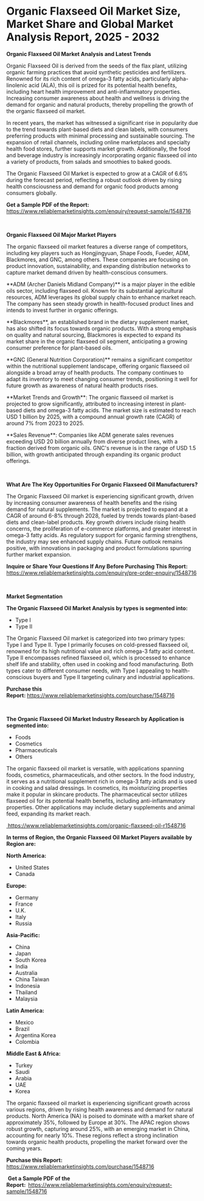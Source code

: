 <p><h1>Organic Flaxseed Oil Market Size, Market Share and Global Market Analysis Report, 2025 - 2032</h1></p><p><strong>Organic Flaxseed Oil Market Analysis and Latest Trends</strong></p>
<p><p>Organic Flaxseed Oil is derived from the seeds of the flax plant, utilizing organic farming practices that avoid synthetic pesticides and fertilizers. Renowned for its rich content of omega-3 fatty acids, particularly alpha-linolenic acid (ALA), this oil is prized for its potential health benefits, including heart health improvement and anti-inflammatory properties. Increasing consumer awareness about health and wellness is driving the demand for organic and natural products, thereby propelling the growth of the organic flaxseed oil market.</p><p>In recent years, the market has witnessed a significant rise in popularity due to the trend towards plant-based diets and clean labels, with consumers preferring products with minimal processing and sustainable sourcing. The expansion of retail channels, including online marketplaces and specialty health food stores, further supports market growth. Additionally, the food and beverage industry is increasingly incorporating organic flaxseed oil into a variety of products, from salads and smoothies to baked goods.</p><p>The Organic Flaxseed Oil Market is expected to grow at a CAGR of 6.6% during the forecast period, reflecting a robust outlook driven by rising health consciousness and demand for organic food products among consumers globally.</p></p>
<p><strong>Get a Sample PDF of the Report:&nbsp;</strong> <a href="https://www.reliablemarketinsights.com/enquiry/request-sample/1548716?utm_campaign=3060&utm_medium=2&utm_source=Github&utm_content=ia&utm_term=16042025&utm_id=organic-flaxseed-oil">https://www.reliablemarketinsights.com/enquiry/request-sample/1548716</a></p>
<p>&nbsp;</p>
<p><strong>Organic Flaxseed Oil Major Market Players</strong></p>
<p><p>The organic flaxseed oil market features a diverse range of competitors, including key players such as Hongjingyuan, Shape Foods, Fueder, ADM, Blackmores, and GNC, among others. These companies are focusing on product innovation, sustainability, and expanding distribution networks to capture market demand driven by health-conscious consumers.</p><p>**ADM (Archer Daniels Midland Company)** is a major player in the edible oils sector, including flaxseed oil. Known for its substantial agricultural resources, ADM leverages its global supply chain to enhance market reach. The company has seen steady growth in health-focused product lines and intends to invest further in organic offerings.</p><p>**Blackmores**, an established brand in the dietary supplement market, has also shifted its focus towards organic products. With a strong emphasis on quality and natural sourcing, Blackmores is expected to expand its market share in the organic flaxseed oil segment, anticipating a growing consumer preference for plant-based oils.</p><p>**GNC (General Nutrition Corporation)** remains a significant competitor within the nutritional supplement landscape, offering organic flaxseed oil alongside a broad array of health products. The company continues to adapt its inventory to meet changing consumer trends, positioning it well for future growth as awareness of natural health products rises.</p><p>**Market Trends and Growth**: The organic flaxseed oil market is projected to grow significantly, attributed to increasing interest in plant-based diets and omega-3 fatty acids. The market size is estimated to reach USD 1 billion by 2025, with a compound annual growth rate (CAGR) of around 7% from 2023 to 2025.</p><p>**Sales Revenue**: Companies like ADM generate sales revenues exceeding USD 20 billion annually from diverse product lines, with a fraction derived from organic oils. GNC's revenue is in the range of USD 1.5 billion, with growth anticipated through expanding its organic product offerings.</p></p>
<p>&nbsp;</p>
<p><strong>What Are The Key Opportunities For Organic Flaxseed Oil Manufacturers?</strong></p>
<p><p>The Organic Flaxseed Oil market is experiencing significant growth, driven by increasing consumer awareness of health benefits and the rising demand for natural supplements. The market is projected to expand at a CAGR of around 6-8% through 2028, fueled by trends towards plant-based diets and clean-label products. Key growth drivers include rising health concerns, the proliferation of e-commerce platforms, and greater interest in omega-3 fatty acids. As regulatory support for organic farming strengthens, the industry may see enhanced supply chains. Future outlook remains positive, with innovations in packaging and product formulations spurring further market expansion.</p></p>
<p><strong>Inquire or Share Your Questions If Any Before Purchasing This Report:</strong> <a href="https://www.reliablemarketinsights.com/enquiry/pre-order-enquiry/1548716?utm_campaign=3060&utm_medium=2&utm_source=Github&utm_content=ia&utm_term=16042025&utm_id=organic-flaxseed-oil">https://www.reliablemarketinsights.com/enquiry/pre-order-enquiry/1548716</a></p>
<p>&nbsp;</p>
<p><strong>Market Segmentation</strong></p>
<p><strong>The Organic Flaxseed Oil Market Analysis by types is segmented into:</strong></p>
<p><ul><li>Type I</li><li>Type II</li></ul></p>
<p><p>The Organic Flaxseed Oil market is categorized into two primary types: Type I and Type II. Type I primarily focuses on cold-pressed flaxseed oil, renowned for its high nutritional value and rich omega-3 fatty acid content. Type II encompasses refined flaxseed oil, which is processed to enhance shelf life and stability, often used in cooking and food manufacturing. Both types cater to different consumer needs, with Type I appealing to health-conscious buyers and Type II targeting culinary and industrial applications.</p></p>
<p><strong>Purchase this Report:&nbsp;</strong><a href="https://www.reliablemarketinsights.com/purchase/1548716?utm_campaign=3060&utm_medium=2&utm_source=Github&utm_content=ia&utm_term=16042025&utm_id=organic-flaxseed-oil">https://www.reliablemarketinsights.com/purchase/1548716</a></p>
<p>&nbsp;</p>
<p><strong>The Organic Flaxseed Oil Market Industry Research by Application is segmented into:</strong></p>
<p><ul><li>Foods</li><li>Cosmetics</li><li>Pharmaceuticals</li><li>Others</li></ul></p>
<p><p>The organic flaxseed oil market is versatile, with applications spanning foods, cosmetics, pharmaceuticals, and other sectors. In the food industry, it serves as a nutritional supplement rich in omega-3 fatty acids and is used in cooking and salad dressings. In cosmetics, its moisturizing properties make it popular in skincare products. The pharmaceutical sector utilizes flaxseed oil for its potential health benefits, including anti-inflammatory properties. Other applications may include dietary supplements and animal feed, expanding its market reach.</p></p>
<p><a href="https://www.reliablemarketinsights.com/organic-flaxseed-oil-r1548716?utm_campaign=3060&utm_medium=2&utm_source=Github&utm_content=ia&utm_term=16042025&utm_id=organic-flaxseed-oil">&nbsp;https://www.reliablemarketinsights.com/organic-flaxseed-oil-r1548716</a></p>
<p><strong>In terms of Region, the Organic Flaxseed Oil Market Players available by Region are:</strong></p>
<p>
    <p> <strong> North America: </strong>
        <ul>
            <li>United States</li>
            <li>Canada</li>
        </ul>
        </p> 
    <p> <strong> Europe: </strong>
        <ul>
            <li>Germany</li>
            <li>France</li>
            <li>U.K.</li>
            <li>Italy</li>
            <li>Russia</li>
        </ul>
        </p> 
    <p> <strong> Asia-Pacific: </strong>
        <ul>
            <li>China</li>
            <li>Japan</li>
            <li>South Korea</li>
            <li>India</li>
            <li>Australia</li>
            <li>China Taiwan</li>
            <li>Indonesia</li>
            <li>Thailand</li>
            <li>Malaysia</li>
        </ul>
        </p> 
    <p> <strong> Latin America: </strong>
        <ul>
            <li>Mexico</li>
            <li>Brazil</li>
            <li>Argentina Korea</li>
            <li>Colombia</li>
        </ul>
        </p> 
    <p> <strong> Middle East & Africa: </strong>
        <ul>
            <li>Turkey</li>
            <li>Saudi</li>
            <li>Arabia</li>
            <li>UAE</li>
            <li>Korea</li>
        </ul>
    </p>
    </p>
<p><p>The organic flaxseed oil market is experiencing significant growth across various regions, driven by rising health awareness and demand for natural products. North America (NA) is poised to dominate with a market share of approximately 35%, followed by Europe at 30%. The APAC region shows robust growth, capturing around 25%, with an emerging market in China, accounting for nearly 10%. These regions reflect a strong inclination towards organic health products, propelling the market forward over the coming years.</p></p>
<p><strong>Purchase this Report: </strong><a href="https://www.reliablemarketinsights.com/purchase/1548716?utm_campaign=3060&utm_medium=2&utm_source=Github&utm_content=ia&utm_term=16042025&utm_id=organic-flaxseed-oil">https://www.reliablemarketinsights.com/purchase/1548716</a></p>
<p>&nbsp;<strong>Get a Sample PDF of the Report:&nbsp;&nbsp;</strong><a href="https://www.reliablemarketinsights.com/enquiry/request-sample/1548716?utm_campaign=3060&utm_medium=2&utm_source=Github&utm_content=ia&utm_term=16042025&utm_id=organic-flaxseed-oil">https://www.reliablemarketinsights.com/enquiry/request-sample/1548716</a></p>
<p><strong></strong></p>
<p><p></p><p></p><p></p></p>